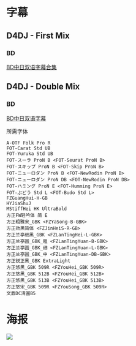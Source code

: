 # 字幕

## D4DJ - First Mix

### BD

[BD中日双语字幕合集](https://github.com/Nekomoekissaten-SUB/Nekomoekissaten-Storage/releases/download/subtitle_pkg/D4DJ-First-Mix_BD_JPCH.7z)

## D4DJ - Double Mix

### BD

[BD中日双语字幕](https://github.com/Nekomoekissaten-SUB/Nekomoekissaten-Storage/releases/download/subtitle_pkg/D4DJ-Double-Mix_BD_JPCH.7z)

所需字体

```
A-OTF Folk Pro R
FOT-Carat Std UB
FOT-Yuruka Std UB
FOT-スーラ ProN B <FOT-Seurat ProN B>
FOT-スキップ ProN B <FOT-Skip ProN B>
FOT-ニューロダン ProN B <FOT-NewRodin ProN B>
FOT-ニューロダン ProN DB <FOT-NewRodin ProN DB>
FOT-ハミング ProN E <FOT-Humming ProN E>
FOT-ぶどう Std L <FOT-Budo Std L>
FZGuangHui-H-GB
HYJiaShuJ
MStiffHei HK UltraBold
方正FW轻吟体 简 E
方正粗雅宋_GBK <FZYaSong-B-GBK>
方正劲黑简体 <FZJinHeiS-R-GB>
方正兰亭细黑_GBK <FZLanTingHei-L-GBK>
方正兰亭圆_GBK_粗 <FZLanTingYuan-B-GBK>
方正兰亭圆_GBK_细 <FZLanTingYuan-L-GBK>
方正兰亭圆_GBK_中 <FZLanTingYuan-DB-GBK>
方正锐正黑_GBK ExtraLight
方正悠黑_GBK 509R <FZYouHei_GBK 509R>
方正悠黑_GBK 512B <FZYouHei_GBK 512B>
方正悠黑_GBK 513B <FZYouHei_GBK 513B>
方正悠宋_GBK 509R <FZYouSong_GBK 509R>
文鼎DC清圓B5
```

# 海报

![](https://nekomoe.pages.dev/images/2020-10/D4DJFirstMix.png)
